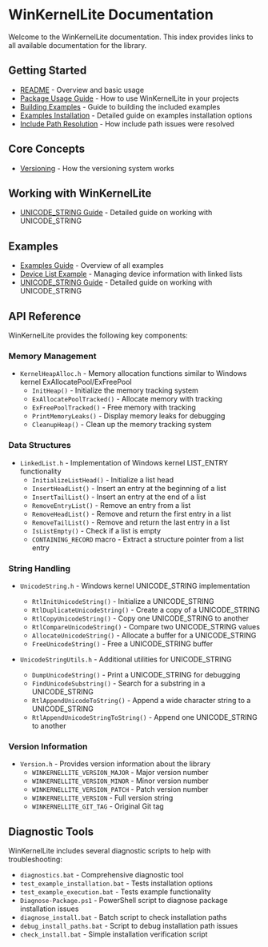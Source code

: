 # WinKernelLite Documentation

Welcome to the WinKernelLite documentation. This index provides links to all available documentation for the library.

## Getting Started

- [README](../README.md) - Overview and basic usage
- [Package Usage Guide](package_usage.md) - How to use WinKernelLite in your projects
- [Building Examples](building_examples.md) - Guide to building the included examples
- [Examples Installation](examples_installation.md) - Detailed guide on examples installation options
- [Include Path Resolution](include_path_resolution.md) - How include path issues were resolved

## Core Concepts

- [Versioning](versioning.md) - How the versioning system works

## Working with WinKernelLite

- [UNICODE_STRING Guide](working_with_unicode_string.md) - Detailed guide on working with UNICODE_STRING

## Examples

- [Examples Guide](examples_guide.md) - Overview of all examples
- [Device List Example](example_devices_list.md) - Managing device information with linked lists
- [UNICODE_STRING Guide](working_with_unicode_string.md) - Detailed guide on working with UNICODE_STRING

## API Reference

WinKernelLite provides the following key components:

### Memory Management

- `KernelHeapAlloc.h` - Memory allocation functions similar to Windows kernel ExAllocatePool/ExFreePool
  - `InitHeap()` - Initialize the memory tracking system
  - `ExAllocatePoolTracked()` - Allocate memory with tracking
  - `ExFreePoolTracked()` - Free memory with tracking
  - `PrintMemoryLeaks()` - Display memory leaks for debugging
  - `CleanupHeap()` - Clean up the memory tracking system

### Data Structures

- `LinkedList.h` - Implementation of Windows kernel LIST_ENTRY functionality
  - `InitializeListHead()` - Initialize a list head
  - `InsertHeadList()` - Insert an entry at the beginning of a list
  - `InsertTailList()` - Insert an entry at the end of a list
  - `RemoveEntryList()` - Remove an entry from a list
  - `RemoveHeadList()` - Remove and return the first entry in a list
  - `RemoveTailList()` - Remove and return the last entry in a list
  - `IsListEmpty()` - Check if a list is empty
  - `CONTAINING_RECORD` macro - Extract a structure pointer from a list entry

### String Handling

- `UnicodeString.h` - Windows kernel UNICODE_STRING implementation
  - `RtlInitUnicodeString()` - Initialize a UNICODE_STRING
  - `RtlDuplicateUnicodeString()` - Create a copy of a UNICODE_STRING
  - `RtlCopyUnicodeString()` - Copy one UNICODE_STRING to another
  - `RtlCompareUnicodeString()` - Compare two UNICODE_STRING values
  - `AllocateUnicodeString()` - Allocate a buffer for a UNICODE_STRING
  - `FreeUnicodeString()` - Free a UNICODE_STRING buffer

- `UnicodeStringUtils.h` - Additional utilities for UNICODE_STRING
  - `DumpUnicodeString()` - Print a UNICODE_STRING for debugging
  - `FindUnicodeSubstring()` - Search for a substring in a UNICODE_STRING
  - `RtlAppendUnicodeToString()` - Append a wide character string to a UNICODE_STRING
  - `RtlAppendUnicodeStringToString()` - Append one UNICODE_STRING to another

### Version Information

- `Version.h` - Provides version information about the library
  - `WINKERNELLITE_VERSION_MAJOR` - Major version number
  - `WINKERNELLITE_VERSION_MINOR` - Minor version number
  - `WINKERNELLITE_VERSION_PATCH` - Patch version number
  - `WINKERNELLITE_VERSION` - Full version string
  - `WINKERNELLITE_GIT_TAG` - Original Git tag

## Diagnostic Tools

WinKernelLite includes several diagnostic scripts to help with troubleshooting:

- `diagnostics.bat` - Comprehensive diagnostic tool
- `test_example_installation.bat` - Tests installation options
- `test_example_execution.bat` - Tests example functionality
- `Diagnose-Package.ps1` - PowerShell script to diagnose package installation issues
- `diagnose_install.bat` - Batch script to check installation paths
- `debug_install_paths.bat` - Script to debug installation path issues
- `check_install.bat` - Simple installation verification script
